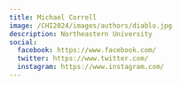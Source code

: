 ```yaml
---
title: Michael Correll
image: /CHI2024/images/authors/diablo.jpg
description: Northeastern University
social:
  facebook: https://www.facebook.com/
  twitter: https://www.twitter.com/
  instagram: https://www.instagram.com/
---
```

